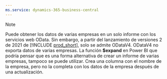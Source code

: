 ```yaml
---
ms.service: dynamics-365-business-central
---
```

> [!NOTE]
> Puede obtener los datos de varias empresas en un solo informe con los servicios web OData. Sin embargo, a partir del lanzamiento de versiones 2 de 2021 de [!INCLUDE [prod_short](prod_short.md)], solo se admite ODataV4. ODataV4 no exporta datos de varias empresas. La función **$expand** en Power BI que podría pensar que es una forma alternativa de crear un informe de varias empresas, tampoco se puede utilizar. Crea una columna con el nombre de la empresa, pero no la completa con los datos de la empresa después de una actualización.